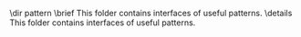 \dir pattern
\brief This folder contains interfaces of useful patterns.
\details This folder contains interfaces of useful patterns.